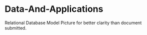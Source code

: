 # Data-And-Applications

Relational Database Model Picture for better clarity than document submitted.
